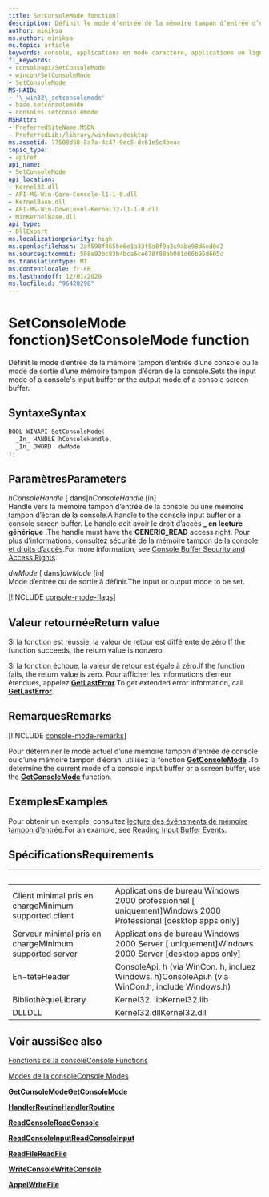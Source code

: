```yaml
---
title: SetConsoleMode fonction)
description: Définit le mode d’entrée de la mémoire tampon d’entrée d’une console ou le mode de sortie d’une mémoire tampon d’écran de la console.
author: miniksa
ms.author: miniksa
ms.topic: article
keywords: console, applications en mode caractère, applications en ligne de commande, applications de terminal, API console
f1_keywords:
- consoleapi/SetConsoleMode
- wincon/SetConsoleMode
- SetConsoleMode
MS-HAID:
- '\_win32\_setconsolemode'
- base.setconsolemode
- consoles.setconsolemode
MSHAttr:
- PreferredSiteName:MSDN
- PreferredLib:/library/windows/desktop
ms.assetid: 77508d58-8a7a-4c47-9ec5-dc61e5c4beac
topic_type:
- apiref
api_name:
- SetConsoleMode
api_location:
- Kernel32.dll
- API-MS-Win-Core-Console-l1-1-0.dll
- KernelBase.dll
- API-MS-Win-DownLevel-Kernel32-l1-1-0.dll
- MinKernelBase.dll
api_type:
- DllExport
ms.localizationpriority: high
ms.openlocfilehash: 2af598f465be6e1a33f5a8f9a2c9abe98d6ed0d2
ms.sourcegitcommit: 508e93bc83b4bca6ce678f88ab081d66b95d605c
ms.translationtype: MT
ms.contentlocale: fr-FR
ms.lasthandoff: 12/01/2020
ms.locfileid: "96420298"
---
```

# <a name="setconsolemode-function"></a><span data-ttu-id="550d4-104">SetConsoleMode fonction)</span><span class="sxs-lookup"><span data-stu-id="550d4-104">SetConsoleMode function</span></span>

<span data-ttu-id="550d4-105">Définit le mode d’entrée de la mémoire tampon d’entrée d’une console ou le mode de sortie d’une mémoire tampon d’écran de la console.</span><span class="sxs-lookup"><span data-stu-id="550d4-105">Sets the input mode of a console's input buffer or the output mode of a console screen buffer.</span></span>

## <a name="syntax"></a><span data-ttu-id="550d4-106">Syntaxe</span><span class="sxs-lookup"><span data-stu-id="550d4-106">Syntax</span></span>

```C
BOOL WINAPI SetConsoleMode(
  _In_ HANDLE hConsoleHandle,
  _In_ DWORD  dwMode
);
```

## <a name="parameters"></a><span data-ttu-id="550d4-107">Paramètres</span><span class="sxs-lookup"><span data-stu-id="550d4-107">Parameters</span></span>

<span data-ttu-id="550d4-108">*hConsoleHandle* \[ dans\]</span><span class="sxs-lookup"><span data-stu-id="550d4-108">*hConsoleHandle* \[in\]</span></span>  
<span data-ttu-id="550d4-109">Handle vers la mémoire tampon d’entrée de la console ou une mémoire tampon d’écran de la console.</span><span class="sxs-lookup"><span data-stu-id="550d4-109">A handle to the console input buffer or a console screen buffer.</span></span> <span data-ttu-id="550d4-110">Le handle doit avoir le droit d’accès **\_ en lecture générique** .</span><span class="sxs-lookup"><span data-stu-id="550d4-110">The handle must have the **GENERIC\_READ** access right.</span></span> <span data-ttu-id="550d4-111">Pour plus d’informations, consultez sécurité de la [mémoire tampon de la console et droits d’accès](console-buffer-security-and-access-rights.md).</span><span class="sxs-lookup"><span data-stu-id="550d4-111">For more information, see [Console Buffer Security and Access Rights](console-buffer-security-and-access-rights.md).</span></span>

<span data-ttu-id="550d4-112">*dwMode* \[ dans\]</span><span class="sxs-lookup"><span data-stu-id="550d4-112">*dwMode* \[in\]</span></span>  
<span data-ttu-id="550d4-113">Mode d’entrée ou de sortie à définir.</span><span class="sxs-lookup"><span data-stu-id="550d4-113">The input or output mode to be set.</span></span>

[!INCLUDE [console-mode-flags](./includes/console-mode-flags.md)]

## <a name="return-value"></a><span data-ttu-id="550d4-114">Valeur retournée</span><span class="sxs-lookup"><span data-stu-id="550d4-114">Return value</span></span>

<span data-ttu-id="550d4-115">Si la fonction est réussie, la valeur de retour est différente de zéro.</span><span class="sxs-lookup"><span data-stu-id="550d4-115">If the function succeeds, the return value is nonzero.</span></span>

<span data-ttu-id="550d4-116">Si la fonction échoue, la valeur de retour est égale à zéro.</span><span class="sxs-lookup"><span data-stu-id="550d4-116">If the function fails, the return value is zero.</span></span> <span data-ttu-id="550d4-117">Pour afficher les informations d’erreur étendues, appelez [**GetLastError**](https://msdn.microsoft.com/library/windows/desktop/ms679360).</span><span class="sxs-lookup"><span data-stu-id="550d4-117">To get extended error information, call [**GetLastError**](https://msdn.microsoft.com/library/windows/desktop/ms679360).</span></span>

## <a name="remarks"></a><span data-ttu-id="550d4-118">Remarques</span><span class="sxs-lookup"><span data-stu-id="550d4-118">Remarks</span></span>

[!INCLUDE [console-mode-remarks](./includes/console-mode-remarks.md)]

<span data-ttu-id="550d4-119">Pour déterminer le mode actuel d’une mémoire tampon d’entrée de console ou d’une mémoire tampon d’écran, utilisez la fonction [**GetConsoleMode**](getconsolemode.md) .</span><span class="sxs-lookup"><span data-stu-id="550d4-119">To determine the current mode of a console input buffer or a screen buffer, use the [**GetConsoleMode**](getconsolemode.md) function.</span></span>

## <a name="examples"></a><span data-ttu-id="550d4-120">Exemples</span><span class="sxs-lookup"><span data-stu-id="550d4-120">Examples</span></span>

<span data-ttu-id="550d4-121">Pour obtenir un exemple, consultez [lecture des événements de mémoire tampon d’entrée](reading-input-buffer-events.md).</span><span class="sxs-lookup"><span data-stu-id="550d4-121">For an example, see [Reading Input Buffer Events](reading-input-buffer-events.md).</span></span>

## <a name="requirements"></a><span data-ttu-id="550d4-122">Spécifications</span><span class="sxs-lookup"><span data-stu-id="550d4-122">Requirements</span></span>

| &nbsp; | &nbsp; |
|-|-|
| <span data-ttu-id="550d4-123">Client minimal pris en charge</span><span class="sxs-lookup"><span data-stu-id="550d4-123">Minimum supported client</span></span> | <span data-ttu-id="550d4-124">Applications de bureau Windows 2000 professionnel \[ uniquement\]</span><span class="sxs-lookup"><span data-stu-id="550d4-124">Windows 2000 Professional \[desktop apps only\]</span></span> |
| <span data-ttu-id="550d4-125">Serveur minimal pris en charge</span><span class="sxs-lookup"><span data-stu-id="550d4-125">Minimum supported server</span></span> | <span data-ttu-id="550d4-126">Applications de bureau Windows 2000 Server \[ uniquement\]</span><span class="sxs-lookup"><span data-stu-id="550d4-126">Windows 2000 Server \[desktop apps only\]</span></span> |
| <span data-ttu-id="550d4-127">En-tête</span><span class="sxs-lookup"><span data-stu-id="550d4-127">Header</span></span> | <span data-ttu-id="550d4-128">ConsoleApi. h (via WinCon. h, incluez Windows. h)</span><span class="sxs-lookup"><span data-stu-id="550d4-128">ConsoleApi.h (via WinCon.h, include Windows.h)</span></span> |
| <span data-ttu-id="550d4-129">Bibliothèque</span><span class="sxs-lookup"><span data-stu-id="550d4-129">Library</span></span> | <span data-ttu-id="550d4-130">Kernel32. lib</span><span class="sxs-lookup"><span data-stu-id="550d4-130">Kernel32.lib</span></span> |
| <span data-ttu-id="550d4-131">DLL</span><span class="sxs-lookup"><span data-stu-id="550d4-131">DLL</span></span> | <span data-ttu-id="550d4-132">Kernel32.dll</span><span class="sxs-lookup"><span data-stu-id="550d4-132">Kernel32.dll</span></span> |

## <a name="see-also"></a><span data-ttu-id="550d4-133">Voir aussi</span><span class="sxs-lookup"><span data-stu-id="550d4-133">See also</span></span>

[<span data-ttu-id="550d4-134">Fonctions de la console</span><span class="sxs-lookup"><span data-stu-id="550d4-134">Console Functions</span></span>](console-functions.md)

[<span data-ttu-id="550d4-135">Modes de la console</span><span class="sxs-lookup"><span data-stu-id="550d4-135">Console Modes</span></span>](console-modes.md)

[<span data-ttu-id="550d4-136">**GetConsoleMode**</span><span class="sxs-lookup"><span data-stu-id="550d4-136">**GetConsoleMode**</span></span>](getconsolemode.md)

[<span data-ttu-id="550d4-137">**HandlerRoutine**</span><span class="sxs-lookup"><span data-stu-id="550d4-137">**HandlerRoutine**</span></span>](handlerroutine.md)

[<span data-ttu-id="550d4-138">**ReadConsole**</span><span class="sxs-lookup"><span data-stu-id="550d4-138">**ReadConsole**</span></span>](readconsole.md)

[<span data-ttu-id="550d4-139">**ReadConsoleInput**</span><span class="sxs-lookup"><span data-stu-id="550d4-139">**ReadConsoleInput**</span></span>](readconsoleinput.md)

[<span data-ttu-id="550d4-140">**ReadFile**</span><span class="sxs-lookup"><span data-stu-id="550d4-140">**ReadFile**</span></span>](https://msdn.microsoft.com/library/windows/desktop/aa365467)

[<span data-ttu-id="550d4-141">**WriteConsole**</span><span class="sxs-lookup"><span data-stu-id="550d4-141">**WriteConsole**</span></span>](writeconsole.md)

[<span data-ttu-id="550d4-142">**Appel**</span><span class="sxs-lookup"><span data-stu-id="550d4-142">**WriteFile**</span></span>](https://msdn.microsoft.com/library/windows/desktop/aa365747)
